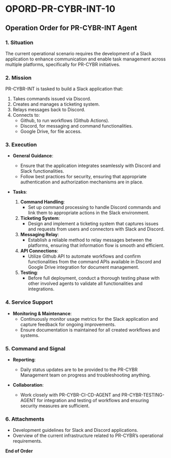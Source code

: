 # OPORD-PR-CYBR-INT-10

## Operation Order for PR-CYBR-INT Agent

### 1. **Situation**
The current operational scenario requires the development of a Slack application to enhance communication and enable task management across multiple platforms, specifically for PR-CYBR initiatives.

### 2. **Mission**
PR-CYBR-INT is tasked to build a Slack application that:
1. Takes commands issued via Discord.
2. Creates and manages a ticketing system.
3. Relays messages back to Discord.
4. Connects to:
   - Github, to run workflows (Github Actions).
   - Discord, for messaging and command functionalities.
   - Google Drive, for file access.

### 3. **Execution**
- **General Guidance**: 
  - Ensure that the application integrates seamlessly with Discord and Slack functionalities.
  - Follow best practices for security, ensuring that appropriate authentication and authorization mechanisms are in place.

- **Tasks**:
  1. **Command Handling**:
     - Set up command processing to handle Discord commands and link them to appropriate actions in the Slack environment.
  2. **Ticketing System**:
     - Design and implement a ticketing system that captures issues and requests from users and connectors with Slack and Discord.
  3. **Messaging Relay**:
     - Establish a reliable method to relay messages between the platforms, ensuring that information flow is smooth and efficient.
  4. **API Connections**:
     - Utilize Github API to automate workflows and confirm functionalities from the command APIs available in Discord and Google Drive integration for document management.
  5. **Testing**:
     - Before full deployment, conduct a thorough testing phase with other involved agents to validate all functionalities and integrations.

### 4. **Service Support**
- **Monitoring & Maintenance**:
  - Continuously monitor usage metrics for the Slack application and capture feedback for ongoing improvements.
  - Ensure documentation is maintained for all created workflows and systems.

### 5. **Command and Signal**
- **Reporting**:
  - Daily status updates are to be provided to the PR-CYBR Management team on progress and troubleshooting anything.
  
- **Collaboration**:
  - Work closely with PR-CYBR-CI-CD-AGENT and PR-CYBR-TESTING-AGENT for integration and testing of workflows and ensuring security measures are sufficient.

### 6. **Attachments**
- Development guidelines for Slack and Discord applications.
- Overview of the current infrastructure related to PR-CYBR’s operational requirements.

**End of Order**